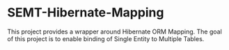 SEMT-Hibernate-Mapping
======================

This project provides a wrapper around Hibernate ORM Mapping. The goal of this project is to enable binding of Single Entity to Multiple Tables. 
